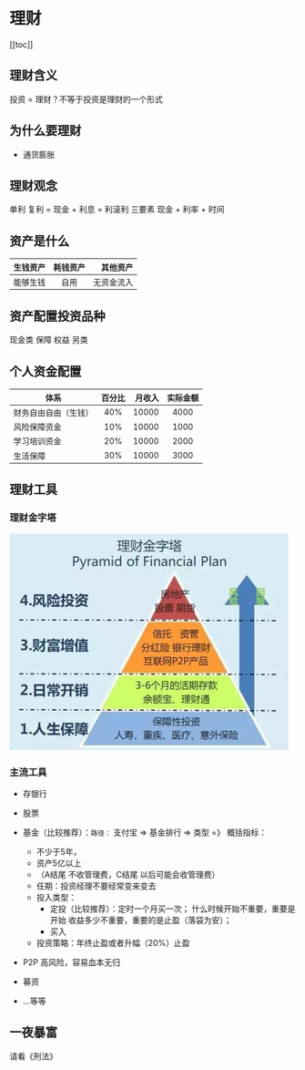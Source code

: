 # 理财
[[toc]]

## 理财含义
投资 = 理财？不等于投资是理财的一个形式

## 为什么要理财
- 通货膨胀

## 理财观念
单利 
复利 = 现金 + 利息 = 利滚利
三要素 现金 + 利率 + 时间

## 资产是什么
|生钱资产   |耗钱资产  |其他资产  |
| ------- |:-------:| -------:|   
|能够生钱   |自用     | 无资金流入|

## 资产配置投资品种
现金类
保障
权益
另类


## 个人资金配置

|体系           |百分比  |月收入  |实际金额|
| ------- |:-------:| -------:|:-------:|   
|财务自由自由（生钱）| 40% | 10000 |  4000 |
|风险保障资金       | 10% | 10000 |  1000 |
|学习培训资金       | 20% | 10000 |  2000 |
|生活保障           |30% | 10000 |  3000 |

## 理财工具
### 理财金字塔
![aaa](./jinzita.jpeg)

### 主流工具
- 存银行
- 股票
- 基金（比较推荐）：```路径：``` 支付宝 => 基金排行 => 类型 =》 概括指标：
    - 不少于5年，
    - 资产5亿以上 
    - （A结尾 不收管理费，C结尾 以后可能会收管理费）
    - 任期：投资经理不要经常变来变去
    - 投入类型：
        - 定投（比较推荐）：定时一个月买一次；
            什么时候开始不重要，重要是开始
            收益多少不重要，重要的是止盈（落袋为安）；
        - 买入
    - 投资策略：年终止盈或者升幅（20%）止盈

- P2P 高风险，容易血本无归
- 募资 
- ...等等

## 一夜暴富
请看《刑法》